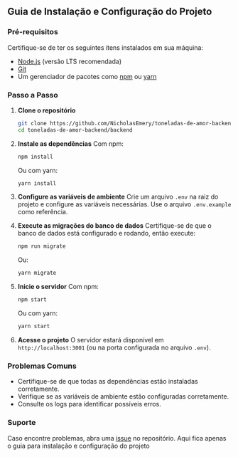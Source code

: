 ## Guia de Instalação e Configuração do Projeto

### Pré-requisitos
Certifique-se de ter os seguintes itens instalados em sua máquina:
- [Node.js](https://nodejs.org/) (versão LTS recomendada)
- [Git](https://git-scm.com/)
- Um gerenciador de pacotes como [npm](https://www.npmjs.com/) ou [yarn](https://yarnpkg.com/)

### Passo a Passo

1. **Clone o repositório**
    ```bash
    git clone https://github.com/NicholasEmery/toneladas-de-amor-backend.git
    cd toneladas-de-amor-backend/backend
    ```

2. **Instale as dependências**
    Com npm:
    ```bash
    npm install
    ```
    Ou com yarn:
    ```bash
    yarn install
    ```

3. **Configure as variáveis de ambiente**
    Crie um arquivo `.env` na raiz do projeto e configure as variáveis necessárias. Use o arquivo `.env.example` como referência.

4. **Execute as migrações do banco de dados**
    Certifique-se de que o banco de dados está configurado e rodando, então execute:
    ```bash
    npm run migrate
    ```
    Ou:
    ```bash
    yarn migrate
    ```

5. **Inicie o servidor**
    Com npm:
    ```bash
    npm start
    ```
    Ou com yarn:
    ```bash
    yarn start
    ```

6. **Acesse o projeto**
    O servidor estará disponível em `http://localhost:3001` (ou na porta configurada no arquivo `.env`).

### Problemas Comuns
- Certifique-se de que todas as dependências estão instaladas corretamente.
- Verifique se as variáveis de ambiente estão configuradas corretamente.
- Consulte os logs para identificar possíveis erros.

### Suporte
Caso encontre problemas, abra uma [issue](https://github.com/NicholasEmery/toneladas-de-amor-backend/issues) no repositório.
Aqui fica apenas o guia para instalação e configuração do projeto
